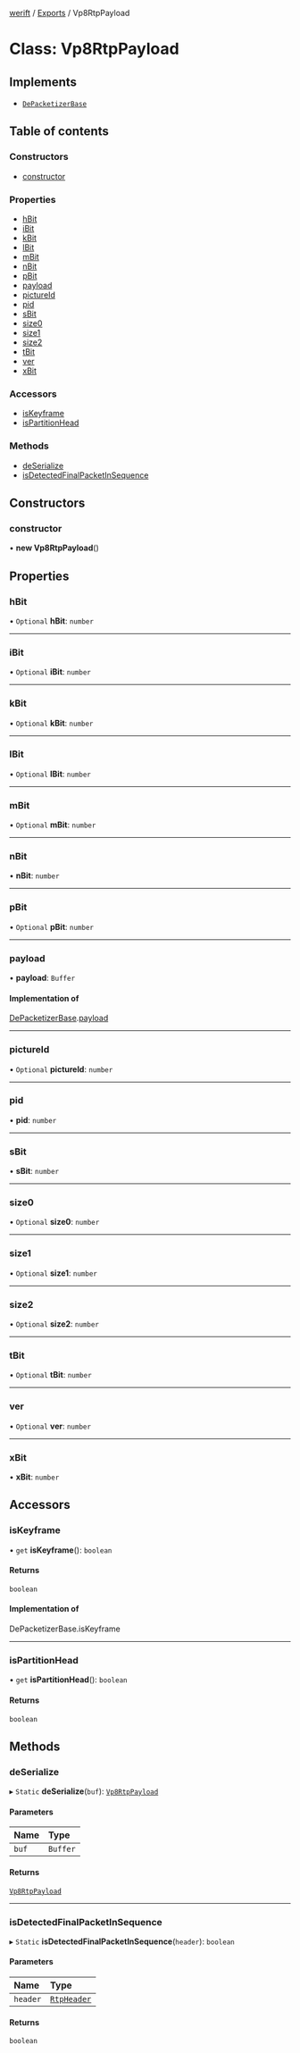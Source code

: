 [werift](../README.md) / [Exports](../modules.md) / Vp8RtpPayload

# Class: Vp8RtpPayload

## Implements

- [`DePacketizerBase`](DePacketizerBase.md)

## Table of contents

### Constructors

- [constructor](Vp8RtpPayload.md#constructor)

### Properties

- [hBit](Vp8RtpPayload.md#hbit)
- [iBit](Vp8RtpPayload.md#ibit)
- [kBit](Vp8RtpPayload.md#kbit)
- [lBit](Vp8RtpPayload.md#lbit)
- [mBit](Vp8RtpPayload.md#mbit)
- [nBit](Vp8RtpPayload.md#nbit)
- [pBit](Vp8RtpPayload.md#pbit)
- [payload](Vp8RtpPayload.md#payload)
- [pictureId](Vp8RtpPayload.md#pictureid)
- [pid](Vp8RtpPayload.md#pid)
- [sBit](Vp8RtpPayload.md#sbit)
- [size0](Vp8RtpPayload.md#size0)
- [size1](Vp8RtpPayload.md#size1)
- [size2](Vp8RtpPayload.md#size2)
- [tBit](Vp8RtpPayload.md#tbit)
- [ver](Vp8RtpPayload.md#ver)
- [xBit](Vp8RtpPayload.md#xbit)

### Accessors

- [isKeyframe](Vp8RtpPayload.md#iskeyframe)
- [isPartitionHead](Vp8RtpPayload.md#ispartitionhead)

### Methods

- [deSerialize](Vp8RtpPayload.md#deserialize)
- [isDetectedFinalPacketInSequence](Vp8RtpPayload.md#isdetectedfinalpacketinsequence)

## Constructors

### constructor

• **new Vp8RtpPayload**()

## Properties

### hBit

• `Optional` **hBit**: `number`

___

### iBit

• `Optional` **iBit**: `number`

___

### kBit

• `Optional` **kBit**: `number`

___

### lBit

• `Optional` **lBit**: `number`

___

### mBit

• `Optional` **mBit**: `number`

___

### nBit

• **nBit**: `number`

___

### pBit

• `Optional` **pBit**: `number`

___

### payload

• **payload**: `Buffer`

#### Implementation of

[DePacketizerBase](DePacketizerBase.md).[payload](DePacketizerBase.md#payload)

___

### pictureId

• `Optional` **pictureId**: `number`

___

### pid

• **pid**: `number`

___

### sBit

• **sBit**: `number`

___

### size0

• `Optional` **size0**: `number`

___

### size1

• `Optional` **size1**: `number`

___

### size2

• `Optional` **size2**: `number`

___

### tBit

• `Optional` **tBit**: `number`

___

### ver

• `Optional` **ver**: `number`

___

### xBit

• **xBit**: `number`

## Accessors

### isKeyframe

• `get` **isKeyframe**(): `boolean`

#### Returns

`boolean`

#### Implementation of

DePacketizerBase.isKeyframe

___

### isPartitionHead

• `get` **isPartitionHead**(): `boolean`

#### Returns

`boolean`

## Methods

### deSerialize

▸ `Static` **deSerialize**(`buf`): [`Vp8RtpPayload`](Vp8RtpPayload.md)

#### Parameters

| Name | Type |
| :------ | :------ |
| `buf` | `Buffer` |

#### Returns

[`Vp8RtpPayload`](Vp8RtpPayload.md)

___

### isDetectedFinalPacketInSequence

▸ `Static` **isDetectedFinalPacketInSequence**(`header`): `boolean`

#### Parameters

| Name | Type |
| :------ | :------ |
| `header` | [`RtpHeader`](RtpHeader.md) |

#### Returns

`boolean`
